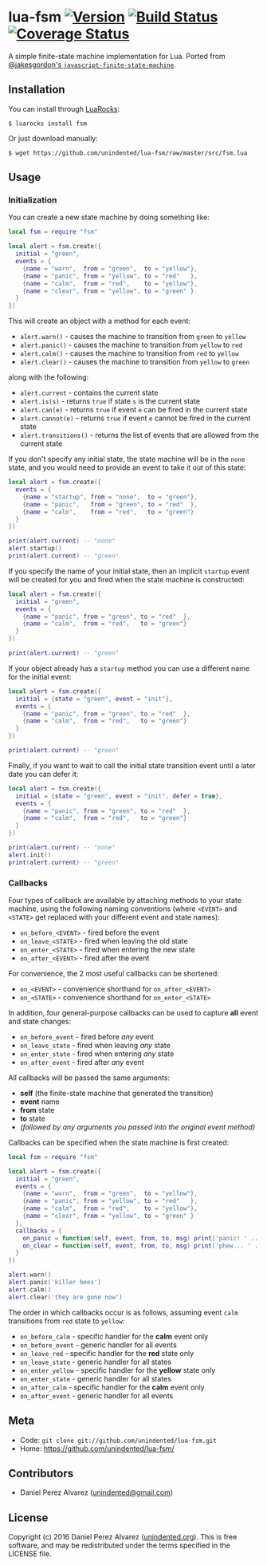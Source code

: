 # lua-fsm [![Version](https://img.shields.io/badge/luarocks-0.1.0-blue.svg)](https://luarocks.org/modules/unindented/fsm) [![Build Status](https://img.shields.io/travis/unindented/lua-fsm.svg)](http://travis-ci.org/unindented/lua-fsm) [![Coverage Status](https://img.shields.io/coveralls/unindented/lua-fsm.svg)](https://coveralls.io/r/unindented/lua-fsm)

A simple finite-state machine implementation for Lua. Ported from [@jakesgordon's `javascript-finite-state-machine`](https://github.com/jakesgordon/javascript-state-machine).


## Installation

You can install through [LuaRocks](https://luarocks.org/):

```
$ luarocks install fsm
```

Or just download manually:

```
$ wget https://github.com/unindented/lua-fsm/raw/master/src/fsm.lua
```


## Usage

### Initialization

You can create a new state machine by doing something like:

```lua
local fsm = require "fsm"

local alert = fsm.create({
  initial = "green",
  events = {
    {name = "warn",  from = "green",  to = "yellow"},
    {name = "panic", from = "yellow", to = "red"   },
    {name = "calm",  from = "red",    to = "yellow"},
    {name = "clear", from = "yellow", to = "green" }
  }
})
```

This will create an object with a method for each event:

* `alert.warn()`  - causes the machine to transition from `green` to `yellow`
* `alert.panic()` - causes the machine to transition from `yellow` to `red`
* `alert.calm()`  - causes the machine to transition from `red` to `yellow`
* `alert.clear()` - causes the machine to transition from `yellow` to `green`

along with the following:

* `alert.current`       - contains the current state
* `alert.is(s)`         - returns `true` if state `s` is the current state
* `alert.can(e)`        - returns `true` if event `e` can be fired in the current state
* `alert.cannot(e)`     - returns `true` if event `e` cannot be fired in the current state
* `alert.transitions()` - returns the list of events that are allowed from the current state

If you don't specify any initial state, the state machine will be in the `none` state, and you would need to provide an event to take it out of this state:

```lua
local alert = fsm.create({
  events = {
    {name = "startup", from = "none",  to = "green"},
    {name = "panic",   from = "green", to = "red"  },
    {name = "calm",    from = "red",   to = "green"}
  }
})

print(alert.current) -- "none"
alert.startup()
print(alert.current) -- "green"
```

If you specify the name of your initial state, then an implicit `startup` event will be created for you and fired when the state machine is constructed:

```lua
local alert = fsm.create({
  initial = "green",
  events = {
    {name = "panic", from = "green", to = "red"  },
    {name = "calm",  from = "red",   to = "green"}
  }
})

print(alert.current) -- "green"
```

If your object already has a `startup` method you can use a different name for the initial event:

```lua
local alert = fsm.create({
  initial = {state = "green", event = "init"},
  events = {
    {name = "panic", from = "green", to = "red"  },
    {name = "calm",  from = "red",   to = "green"}
  }
})

print(alert.current) -- "green"
```

Finally, if you want to wait to call the initial state transition event until a later date you can defer it:

```lua
local alert = fsm.create({
  initial = {state = "green", event = "init", defer = true},
  events = {
    {name = "panic", from = "green", to = "red"  },
    {name = "calm",  from = "red",   to = "green"}
  }
})

print(alert.current) -- "none"
alert.init()
print(alert.current) -- "green"
```

### Callbacks

Four types of callback are available by attaching methods to your state machine, using the following naming conventions (where `<EVENT>` and `<STATE>` get replaced with your different event and state names):

* `on_before_<EVENT>` - fired before the event
* `on_leave_<STATE>`  - fired when leaving the old state
* `on_enter_<STATE>`  - fired when entering the new state
* `on_after_<EVENT>`  - fired after the event

For convenience, the 2 most useful callbacks can be shortened:

* `on_<EVENT>` - convenience shorthand for `on_after_<EVENT>`
* `on_<STATE>` - convenience shorthand for `on_enter_<STATE>`

In addition, four general-purpose callbacks can be used to capture **all** event and state changes:

* `on_before_event` - fired before *any* event
* `on_leave_state`  - fired when leaving *any* state
* `on_enter_state`  - fired when entering *any* state
* `on_after_event`  - fired after *any* event

All callbacks will be passed the same arguments:

* **self** (the finite-state machine that generated the transition)
* **event** name
* **from** state
* **to** state
* *(followed by any arguments you passed into the original event method)*

Callbacks can be specified when the state machine is first created:

```lua
local fsm = require "fsm"

local alert = fsm.create({
  initial = "green",
  events = {
    {name = "warn",  from = "green",  to = "yellow"},
    {name = "panic", from = "yellow", to = "red"   },
    {name = "calm",  from = "red",    to = "yellow"},
    {name = "clear", from = "yellow", to = "green" }
  },
  callbacks = {
    on_panic = function(self, event, from, to, msg) print('panic! ' .. msg)  end,
    on_clear = function(self, event, from, to, msg) print('phew... ' .. msg) end
  }
})

alert.warn()
alert.panic('killer bees')
alert.calm()
alert.clear('they are gone now')
```

The order in which callbacks occur is as follows, assuming event `calm` transitions from `red` state to `yellow`:

 * `on_before_calm`  - specific handler for the **calm** event only
 * `on_before_event` - generic  handler for all events
 * `on_leave_red`    - specific handler for the **red** state only
 * `on_leave_state`  - generic  handler for all states
 * `on_enter_yellow` - specific handler for the **yellow** state only
 * `on_enter_state`  - generic  handler for all states
 * `on_after_calm`   - specific handler for the **calm** event only
 * `on_after_event`  - generic  handler for all events


## Meta

* Code: `git clone git://github.com/unindented/lua-fsm.git`
* Home: <https://github.com/unindented/lua-fsm/>


## Contributors

* Daniel Perez Alvarez ([unindented@gmail.com](mailto:unindented@gmail.com))


## License

Copyright (c) 2016 Daniel Perez Alvarez ([unindented.org](https://unindented.org/)). This is free software, and may be redistributed under the terms specified in the LICENSE file.

